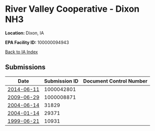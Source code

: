 # River Valley Cooperative - Dixon NH3

**Location:** Dixon, IA

**EPA Facility ID:** 100000094943

[Back to IA Index](../../index.md)

## Submissions

| Date | Submission ID | Document Control Number |
|------|--------------|-------------------------|
| [2014-06-11](submissions/1000042801.md) | 1000042801 |  |
| [2009-06-29](submissions/1000008871.md) | 1000008871 |  |
| [2004-06-14](submissions/31829.md) | 31829 |  |
| [2004-01-14](submissions/29371.md) | 29371 |  |
| [1999-06-21](submissions/10931.md) | 10931 |  |
